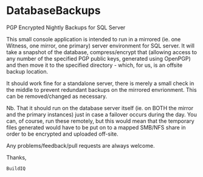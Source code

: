 # DatabaseBackups
PGP Encrypted Nightly Backups for SQL Server


This small console application is intended to run in a mirrored (ie. one Witness, one mirror, one primary) server environment for SQL server. It will take a snapshot of the database, compress/encrypt that (allowing access to any number of the specified PGP public keys, generated using OpenPGP) and then move it to the specified directory - which, for us, is an offsite backup location.

It should work fine for a standalone server, there is merely a small check in the middle to prevent redundant backups on the mirrored envrionment. This can be removed/changed as necessary. 

Nb. That it should run on the database server itself (ie. on BOTH the mirror and the primary instances) just in case a failover occurs during the day. You can, of course, run these remotely, but this would mean that the temporary files generated would have to be put on to a mapped SMB/NFS share in order to be encrypted and uploaded off-site.

Any problems/feedback/pull requests are always welcome.

Thanks,

    BuildIQ
